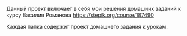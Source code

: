 Данный проект включает в себя мои решения домашних заданий к курсу Василия Романова https://stepik.org/course/187490

Каждая папка содержит проект домашнего задания к урокам.
